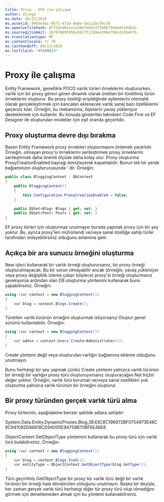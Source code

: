 ```yaml
---
title: Proxy - EF6 ile çalışma
author: divega
ms.date: 10/23/2016
ms.assetid: 869ee4dc-06f1-471d-8e0e-0a1a2bc59c30
ms.openlocfilehash: 8f7d2e8b41ece28efe8d1df3b0679e6e4510d64a
ms.sourcegitcommit: 2b787009fd5be5627f1189ee396e708cd130e07b
ms.translationtype: MT
ms.contentlocale: tr-TR
ms.lasthandoff: 09/13/2018
ms.locfileid: "45489823"
---
```

# <a name="working-with-proxies"></a>Proxy ile çalışma
Entity Framework, genellikle POCO varlık türleri örneklerini oluştururken, varlık için bir proxy görevi gören dinamik olarak üretilen bir türetilmiş türün örneklerini oluşturur. Bu proxy özelliği erişildiğinde eylemlerini otomatik olarak gerçekleştirmek için kancaları eklenecek varlık sanal bazı özelliklerini geçersiz kılar. Örneğin, bu mekanizma, ilişkilerin yavaş yükleniyor desteklemek için kullanılır. Bu konuda gösterilen teknikleri Code First ve EF Designer ile oluşturulan modeller için eşit oranda geçerlidir.  

## <a name="disabling-proxy-creation"></a>Proxy oluşturma devre dışı bırakma  

Bazen Entity Framework proxy örnekleri oluşturmasını önlemek yararlıdır. Örneğin, olmayan proxy'si örneklerini serileştirmek proxy örneklerini serileştirmek daha önemli ölçüde daha kolay olur. Proxy oluşturma ProxyCreationEnabled bayrağı temizleyerek kapatılabilir. Bunun tek bir yerde bağlamınızın oluşturucusunda ' dir. Örneğin:  

``` csharp
public class BloggingContext : DbContext
{
    public BloggingContext()
    {
        this.Configuration.ProxyCreationEnabled = false;
    }  

    public DbSet<Blog> Blogs { get; set; }
    public DbSet<Post> Posts { get; set; }
}
```  

EF proxy türleri için oluşturmaz unutmayın burada yapmak proxy için bir şey yoktur. Bu, ayrıca proxy'leri mühürlendi ve/veya sanal özelliğe sahip türler tarafından önleyebilirsiniz olduğunu anlamına gelir.  

## <a name="explicitly-creating-an-instance-of-a-proxy"></a>Açıkça bir ara sunucu örneğini oluşturma  

New işleci kullanarak bir varlık örneği oluşturursanız, bir proxy örneği oluşturulmayacak. Bu bir sorun olmayabilir ancak (örneğin, yavaş yükleniyor veya proxy değişiklik izleme çalışır böylece) proxy'si örneği oluşturmanız gerekiyorsa ardından olan DB oluşturma yöntemini kullanarak bunu yapabilirsiniz. Örneğin:  

``` csharp
using (var context = new BloggingContext())
{
    var blog = context.Blogs.Create();
}
```  

Türetilen varlık türünün örneğini oluşturmak istiyorsanız Oluştur genel sürümü kullanılabilir. Örneğin:  

``` csharp
using (var context = new BloggingContext())
{
    var admin = context.Users.Create<Administrator>();
}
```  

Create yöntemi değil veya oluşturulan varlığın bağlamına ekleme olduğunu unutmayın.  

Bunu herhangi bir şey yapmak çünkü Create yöntemi yalnızca varlık türünün bir örneği bir varlığın proxy türü oluşturuyorsanız oluşturacağını Not hiçbir değer yoktur. Örneğin, varlık türü korumalı ve/veya sanal özellikleri yok oluşturma yalnızca varlık türünün bir örneğini oluşturur.  

## <a name="getting-the-actual-entity-type-from-a-proxy-type"></a>Bir proxy türünden gerçek varlık türü alma  

Proxy türlerinin, aşağıdakine benzer şekilde adlara sahiptir:  

System.Data.Entity.DynamicProxies.Blog_5E43C6C196972BF0754973E48C9C941092D86818CD94005E9A759B70BF6E48E6  

ObjectContext GetObjectType yöntemini kullanarak bu proxy türü için varlık türü bulabilirsiniz. Örneğin:  

``` csharp
using (var context = new BloggingContext())
{
    var blog = context.Blogs.Find(1);
    var entityType = ObjectContext.GetObjectType(blog.GetType());
}
```  

Türü geçirilmiş GetObjectType bir proxy tür varlık türü değil bir varlık türünün bir örneği hala döndürülen olduğunu unutmayın. Başka bir deyişle, her zaman gerçek varlık türü herhangi diğer tür proxy türü olup olmadığını görmek için denetlemeden almak için bu yöntemi kullanabilirsiniz.  
